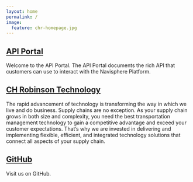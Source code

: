 ```yaml
---
layout: home
permalink: /
image:
  feature: chr-homepage.jpg
---
```


<div class="tiles">

<div class="tile is-2">
  <h2 class="post-title"><a href="https://developer.chrobinson.com/">API Portal</a></h2>
  <p class="post-excerpt">Welcome to the API Portal.  The API Portal documents the rich API that customers can use to interact with the Navisphere Platform.</p>
</div><!-- /.tile -->

<div class="tile">
  <h2 class="post-title"><a href="https://www.chrobinson.com/en-us/about-us/technology/">CH Robinson Technology</a></h2>
  <p class="post-excerpt">The rapid advancement of technology is transforming the way in which we live and do business. Supply chains are no exception. As your supply chain grows in both size and complexity, you need the best transportation management technology to gain a competitive advantage and exceed your customer expectations. That’s why we are invested in delivering and implementing flexible, efficient, and integrated technology solutions that connect all aspects of your supply chain.</p>
</div><!-- /.tile -->

<div class="tile">
  <h2 class="post-title"><a href="https://ch-robinson.github.com/">GitHub</a></h2>
  <p class="post-excerpt">Visit us on GitHub.</p>
</div><!-- /.tile -->


</div><!-- /.tiles -->
